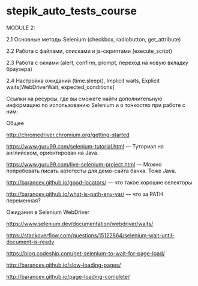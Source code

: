 # stepik_auto_tests_course
MODULE 2:

2.1 Основные методы Selenium (checkbox, radiobutton, get_attribute)

2.2 Работа с файлами, списками и js-скриптами (execute_script)

2.3 Работа с окнами (alert, confirm, prompt, переход на новую вкладку браузера)

2.4 Настройка ожиданий (time.sleep(), Implicit waits, Explicit waits[WebDriverWait, expected_conditions]

Ссылки на ресурсы, где вы сможете найти дополнительную информацию по использованию Selenium и о тонкостях при работе с ним:

Общее

http://chromedriver.chromium.org/getting-started﻿

https://www.guru99.com/selenium-tutorial.html — ﻿Туториал на английском, ориентирован на Java.﻿

https://www.guru99.com/live-selenium-project.html — ﻿Можно попробовать писать автотесты для демо-сайта ﻿банка. Тоже Java.

http://barancev.github.io/good-locators/ — что такое хорошие селекторы

http://barancev.github.io/what-is-path-env-var/ — что за PATH переменная? 

Ожидания в Selenium WebDriver

https://www.selenium.dev/documentation/webdriver/waits/﻿﻿

https://stackoverflow.com/questions/15122864/selenium-wait-until-document-is-ready

https://blog.codeship.com/get-selenium-to-wait-for-page-load/

http://barancev.github.io/slow-loading-pages/

http://barancev.github.io/page-loading-complete/ 

